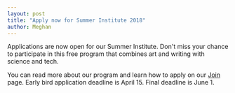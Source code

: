 ```yaml
---
layout: post
title: "Apply now for Summer Institute 2018"
author: Meghan
---
```

Applications are now open for our Summer Institute. Don't miss your chance to participate in this free program that combines art and writing with science and tech.

You can read more about our program and learn how to apply on our [Join](http://octaviaproject.org/join.html) page. Early bird application deadline is April 15. Final deadline is June 1.

